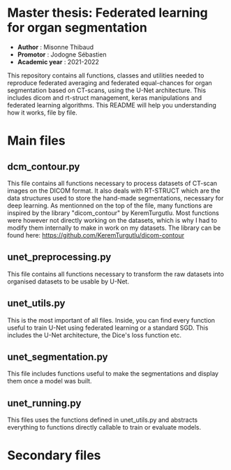 # Master thesis: Federated learning for organ segmentation

- **Author**    : Misonne Thibaud
- **Promotor**  : Jodogne Sébastien
- **Academic year** : 2021-2022

This repository contains all functions, classes and utilities needed to reproduce federated averaging and federated equal-chances for organ segmentation based on CT-scans, using the U-Net architecture. This includes dicom and rt-struct management, keras manipulations and federated learning algorithms. This README will help you understanding how it works, file by file.

# Main files

## dcm_contour.py

This file contains all functions necessary to process datasets of CT-scan images on the DICOM format. It also deals with RT-STRUCT which are the data structures used to store the hand-made segmentations, necessary for deep learning. As mentionned on the top of the file, many functions are inspired by the library "dicom_contour" by KeremTurgutlu. Most functions were however not directly working on the datasets, which is why I had to modify them internally to make in work on my datasets. The library can be found here: https://github.com/KeremTurgutlu/dicom-contour

## unet_preprocessing.py

This file contains all functions necessary to transform the raw datasets into organised datasets to be usable by U-Net.

## unet_utils.py

This is the most important of all files. Inside, you can find every function useful to train U-Net using federated learning or a standard SGD. This includes the U-Net architecture, the Dice's loss function etc.

## unet_segmentation.py

This file includes functions useful to make the segmentations and display them once a model was built.

## unet_running.py

This files uses the functions defined in unet_utils.py and abstracts everything to functions directly callable to train or evaluate models.

# Secondary files

